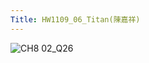 ```yaml
---
Title: HW1109_06_Titan(陳嘉祥)
---
```


![CH8 02_Q26](https://github.com/user-attachments/assets/a970b41d-f369-4799-b748-536114d397c1)

